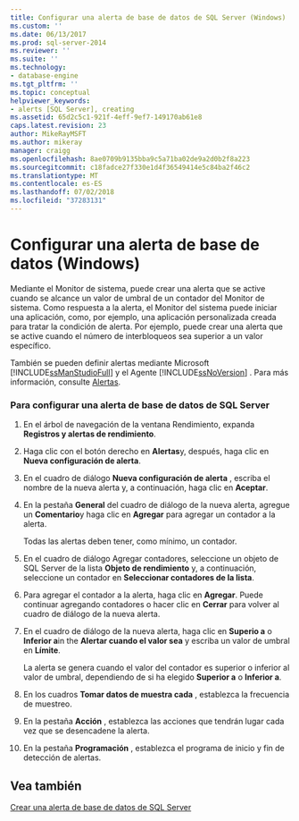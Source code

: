 ```yaml
---
title: Configurar una alerta de base de datos de SQL Server (Windows) | Microsoft Docs
ms.custom: ''
ms.date: 06/13/2017
ms.prod: sql-server-2014
ms.reviewer: ''
ms.suite: ''
ms.technology:
- database-engine
ms.tgt_pltfrm: ''
ms.topic: conceptual
helpviewer_keywords:
- alerts [SQL Server], creating
ms.assetid: 65d2c5c1-921f-4eff-9ef7-149170ab61e8
caps.latest.revision: 23
author: MikeRayMSFT
ms.author: mikeray
manager: craigg
ms.openlocfilehash: 8ae0709b9135bba9c5a71ba02de9a2d0b2f8a223
ms.sourcegitcommit: c18fadce27f330e1d4f36549414e5c84ba2f46c2
ms.translationtype: MT
ms.contentlocale: es-ES
ms.lasthandoff: 07/02/2018
ms.locfileid: "37283131"
---
```

# <a name="set-up-a-sql-server-database-alert-windows"></a>Configurar una alerta de base de datos (Windows)
  Mediante el Monitor de sistema, puede crear una alerta que se active cuando se alcance un valor de umbral de un contador del Monitor de sistema. Como respuesta a la alerta, el Monitor del sistema puede iniciar una aplicación, como, por ejemplo, una aplicación personalizada creada para tratar la condición de alerta. Por ejemplo, puede crear una alerta que se active cuando el número de interbloqueos sea superior a un valor específico.  
  
 También se pueden definir alertas mediante Microsoft [!INCLUDE[ssManStudioFull](../../includes/ssmanstudiofull-md.md)] y el Agente [!INCLUDE[ssNoVersion](../../includes/ssnoversion-md.md)] . Para más información, consulte [Alertas](../../ssms/agent/alerts.md).  
  
### <a name="to-set-up-a-sql-server-database-alert"></a>Para configurar una alerta de base de datos de SQL Server  
  
1.  En el árbol de navegación de la ventana Rendimiento, expanda **Registros y alertas de rendimiento**.  
  
2.  Haga clic con el botón derecho en **Alertas**y, después, haga clic en **Nueva configuración de alerta**.  
  
3.  En el cuadro de diálogo **Nueva configuración de alerta** , escriba el nombre de la nueva alerta y, a continuación, haga clic en **Aceptar**.  
  
4.  En la pestaña **General** del cuadro de diálogo de la nueva alerta, agregue un **Comentario**y haga clic en **Agregar** para agregar un contador a la alerta.  
  
     Todas las alertas deben tener, como mínimo, un contador.  
  
5.  En el cuadro de diálogo Agregar contadores, seleccione un objeto de SQL Server de la lista **Objeto de rendimiento** y, a continuación, seleccione un contador en **Seleccionar contadores de la lista**.  
  
6.  Para agregar el contador a la alerta, haga clic en **Agregar**. Puede continuar agregando contadores o hacer clic en **Cerrar** para volver al cuadro de diálogo de la nueva alerta.  
  
7.  En el cuadro de diálogo de la nueva alerta, haga clic en **Superio a** o **Inferior a**in the **Alertar cuando el valor sea** y escriba un valor de umbral en **Límite**.  
  
     La alerta se genera cuando el valor del contador es superior o inferior al valor de umbral, dependiendo de si ha elegido **Superior a** o **Inferior a**.  
  
8.  En los cuadros **Tomar datos de muestra cada** , establezca la frecuencia de muestreo.  
  
9. En la pestaña **Acción** , establezca las acciones que tendrán lugar cada vez que se desencadene la alerta.  
  
10. En la pestaña **Programación** , establezca el programa de inicio y fin de detección de alertas.  
  
## <a name="see-also"></a>Vea también  
 [Crear una alerta de base de datos de SQL Server](../performance-monitor/create-a-sql-server-database-alert.md)  
  
  
